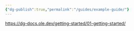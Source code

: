 ```yaml
---
{"dg-publish":true,"permalink":"/guides/example-guide/"}
---
```



https://dg-docs.ole.dev/getting-started/01-getting-started/
